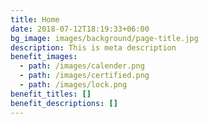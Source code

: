 ```yaml
---
title: Home
date: 2018-07-12T18:19:33+06:00
bg_image: images/background/page-title.jpg
description: This is meta description
benefit_images:
  - path: /images/calender.png
  - path: /images/certified.png
  - path: /images/lock.png
benefit_titles: []
benefit_descriptions: []
---
```

